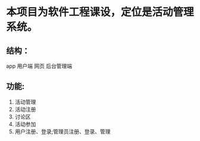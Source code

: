 # 本项目为软件工程课设，定位是活动管理系统。

## 结构：
  app 用户端
  网页 后台管理端

## 功能:
  1. 活动管理
  2. 活动注册
  3. 讨论区
  4. 活动参加
  5. 用户注册、登录;管理员注册、登录、管理

